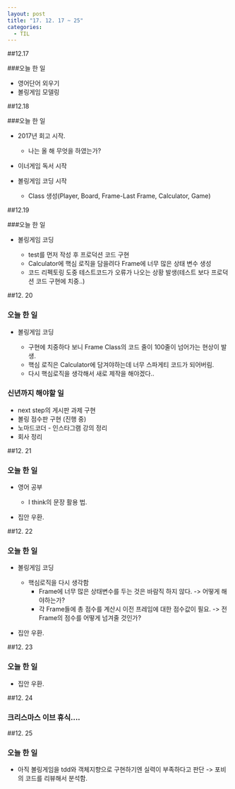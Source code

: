 ```yaml
---
layout: post
title: "17. 12. 17 ~ 25"
categories:
  -	TIL
---
```


##12.17

###오늘 한 일

-	영어단어 외우기
-	볼링게임 모델링

##12.18

###오늘 한 일

-	2017년 회고 시작.

	-	나는 올 해 무엇을 하였는가?

-	이너게임 독서 시작

-	볼링게임 코딩 시작

	-	Class 생성(Player, Board, Frame-Last Frame, Calculator, Game)

##12.19

###오늘 한 일

-	볼링게임 코딩

	-	test를 먼저 작성 후 프로덕션 코드 구현
	-	Calculator에 핵심 로직을 담을려다 Frame에 너무 많은 상태 변수 생성
	-	코드 리펙토링 도중 테스트코드가 오류가 나오는 상황 발생(테스트 보다 프로덕션 코드 구현에 치중..)

##12. 20

### 오늘 한 일

-	볼링게임 코딩

	-	구현에 치중하다 보니 Frame Class의 코드 줄이 100줄이 넘어가는 현상이 발생.
	-	핵심 로직은 Calculator에 담겨야하는데 너무 스파게티 코드가 되어버림.
	-	다시 핵심로직을 생각해서 새로 제작을 해야겠다..

### 신년까지 해야할 일

-	next step의 게시판 과제 구현
-	볼링 점수판 구현 (진행 중)
-	노마드코더 - 인스타그램 강의 정리
-	회사 정리

##12. 21

### 오늘 한 일

-	영어 공부

	-	I think의 문장 활용 법.

-	집안 우환.

##12. 22

### 오늘 한 일

-	볼링게임 코딩

	-	핵심로직을 다시 생각함
		-	Frame에 너무 많은 상태변수를 두는 것은 바람직 하지 않다. -> 어떻게 해야하는가?
		-	각 Frame들에 총 점수를 계산시 이전 프레임에 대한 점수값이 필요. -> 전 Frame의 점수를 어떻게 넘겨줄 것인가?

-	집안 우환.

##12. 23

### 오늘 한 일

-	집안 우환.

##12. 24

### 크리스마스 이브 휴식....

##12. 25

### 오늘 한 일

-	아직 볼링게임을 tdd와 객체지향으로 구현하기엔 실력이 부족하다고 판단 -> 포비의 코드를 리뷰해서 분석함.
